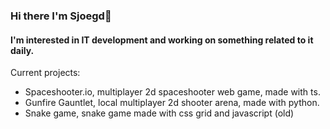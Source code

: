 ### Hi there I'm Sjoegd👋
#### I'm interested in IT development and working on something related to it daily.

Current projects:
- Spaceshooter.io, multiplayer 2d spaceshooter web game, made with ts.
- Gunfire Gauntlet, local multiplayer 2d shooter arena, made with python.
- Snake game, snake game made with css grid and javascript (old)
